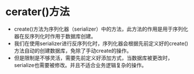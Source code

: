 # cerater()方法


- create()方法为序列化器（serializer）中的方法，此方法的作用是用于序列化器在反序列化时作用于数据库创建。
- 我们在使用serializer进行反序列化时，序列化器会根据先前定义好的create()方法自动的创建数据库，免除了手动create的操作。
- 但是限制是不够灵活，需要先前定义好添加方式，当数据库被更改时，serialize也需要被修改。并且不适合业务逻辑复杂的操作。
    

